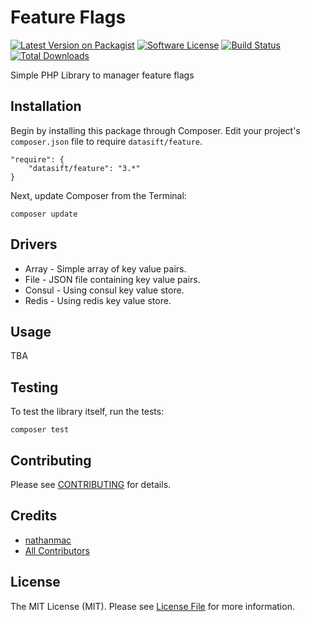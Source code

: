 Feature Flags
=============

[![Latest Version on Packagist](https://img.shields.io/packagist/v/datasift/feature.svg?style=flat-square)](https://packagist.org/packages/datasift/feature)
[![Software License](https://img.shields.io/badge/license-MIT-brightgreen.svg?style=flat-square)](LICENSE.md)
[![Build Status](https://img.shields.io/travis/datasift/php-lib-feature/master.svg?style=flat-square)](https://travis-ci.org/datasift/php-lib-feature)
[![Total Downloads](https://img.shields.io/packagist/dt/datasift/feature.svg?style=flat-square)](https://packagist.org/packages/datasift/feature)

Simple PHP Library to manager feature flags

Installation
------------

Begin by installing this package through Composer. Edit your project's `composer.json` file to require `datasift/feature`.

	"require": {
		"datasift/feature": "3.*"
	}

Next, update Composer from the Terminal:

    composer update


Drivers
-------

- Array - Simple array of key value pairs.
- File - JSON file containing key value pairs.
- Consul - Using consul key value store.
- Redis - Using redis key value store.

Usage
-----

TBA

Testing
-------

To test the library itself, run the tests:

    composer test
    
Contributing
------------

Please see [CONTRIBUTING](CONTRIBUTING.md) for details.

Credits
-------

- [nathanmac](https://github.com/nathanmac)
- [All Contributors](../../contributors)

License
-------

The MIT License (MIT). Please see [License File](LICENSE.md) for more information.
